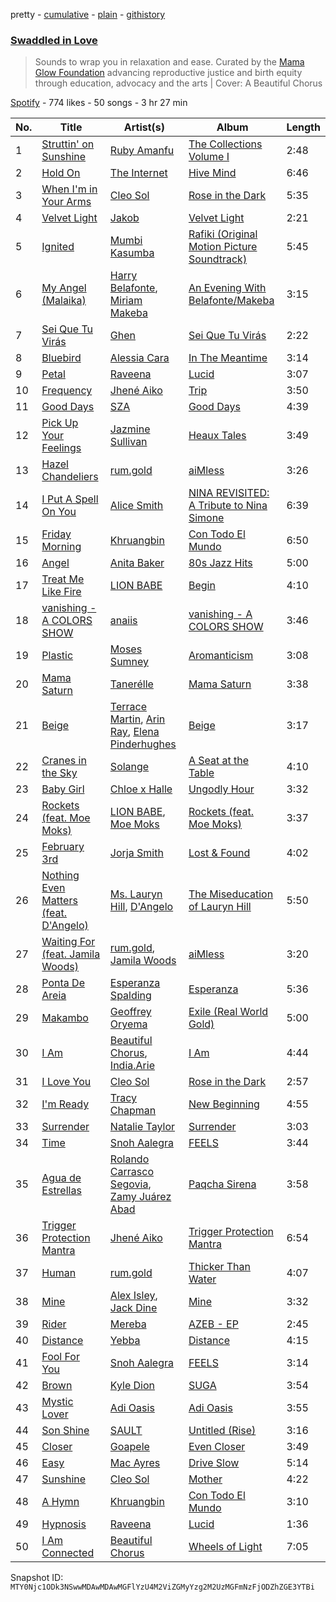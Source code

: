 pretty - [cumulative](/playlists/cumulative/37i9dQZF1DX2dBRZjmvIQV.md) - [plain](/playlists/plain/37i9dQZF1DX2dBRZjmvIQV) - [githistory](https://github.githistory.xyz/mackorone/spotify-playlist-archive/blob/main/playlists/plain/37i9dQZF1DX2dBRZjmvIQV)

### [Swaddled in Love](https://open.spotify.com/playlist/37i9dQZF1DX2dBRZjmvIQV)

> Sounds to wrap you in relaxation and ease\. Curated by the <a href="https://mamaglowfoundation.org/">Mama Glow Foundation</a> advancing reproductive justice and birth equity through education, advocacy and the arts \| Cover: A Beautiful Chorus

[Spotify](https://open.spotify.com/user/spotify) - 774 likes - 50 songs - 3 hr 27 min

| No. | Title | Artist(s) | Album | Length |
|---|---|---|---|---|
| 1 | [Struttin' on Sunshine](https://open.spotify.com/track/162b695khjTl8hAIiyM8Cd) | [Ruby Amanfu](https://open.spotify.com/artist/1lpu6LF7kS0bfnu43pi2u0) | [The Collections Volume I](https://open.spotify.com/album/5qS0jdXWbEFlvOzaHkSxrI) | 2:48 |
| 2 | [Hold On](https://open.spotify.com/track/5tqZJUHEuqdN12RZVq2l9p) | [The Internet](https://open.spotify.com/artist/7GN9PivdemQRKjDt4z5Zv8) | [Hive Mind](https://open.spotify.com/album/27ThgFMUAx3MXLQ297DzWF) | 6:46 |
| 3 | [When I'm in Your Arms](https://open.spotify.com/track/47s5hKfwGXliAAB8wKMiNo) | [Cleo Sol](https://open.spotify.com/artist/3ETLPQkcEd7z4k3IbZmXMq) | [Rose in the Dark](https://open.spotify.com/album/4o5dzQHDzmBBc4Z3jSWVR9) | 5:35 |
| 4 | [Velvet Light](https://open.spotify.com/track/41o2ydrj7Xm9Yt5odIBqq4) | [Jakob](https://open.spotify.com/artist/4ub2v80S4RIceZRGnlhjTr) | [Velvet Light](https://open.spotify.com/album/2FcWsB0E2mFpSQylxYgZXb) | 2:21 |
| 5 | [Ignited](https://open.spotify.com/track/560xVsPybvOmJ0iok2MJGE) | [Mumbi Kasumba](https://open.spotify.com/artist/5YhxCi5kNkz1E4wqFfJVa1) | [Rafiki \(Original Motion Picture Soundtrack\)](https://open.spotify.com/album/47HCCsYMmSjswC4jLM644r) | 5:45 |
| 6 | [My Angel \(Malaika\)](https://open.spotify.com/track/0eP52OQtijQQzZBXDc923Z) | [Harry Belafonte](https://open.spotify.com/artist/6Tw1ktF4xMmzaLLbe98I2z), [Miriam Makeba](https://open.spotify.com/artist/18RkLKfeoUgZflWv9os25W) | [An Evening With Belafonte/Makeba](https://open.spotify.com/album/27SMV8TOEzD5NvCI6dK7Xc) | 3:15 |
| 7 | [Sei Que Tu Virás](https://open.spotify.com/track/1d4TJUxod53gRJIEgbRAt8) | [Ghen](https://open.spotify.com/artist/6tWUe3GF0fM5TOtprALeCm) | [Sei Que Tu Virás](https://open.spotify.com/album/2lOhWG8YytIm8fQRNUlp35) | 2:22 |
| 8 | [Bluebird](https://open.spotify.com/track/1w1UFvNdHZZLhozS2Ysdub) | [Alessia Cara](https://open.spotify.com/artist/2wUjUUtkb5lvLKcGKsKqsR) | [In The Meantime](https://open.spotify.com/album/5reEg9or7xqpXy6XLVIoTE) | 3:14 |
| 9 | [Petal](https://open.spotify.com/track/12Aq4Ryc1rZQ0hWnT8wZNe) | [Raveena](https://open.spotify.com/artist/2kQnsbKnIiMahOetwlfcaS) | [Lucid](https://open.spotify.com/album/5zM1YPLVNvxe6S8I3MIAbg) | 3:07 |
| 10 | [Frequency](https://open.spotify.com/track/5mymZaPY1A5x7or2TB7TJ3) | [Jhené Aiko](https://open.spotify.com/artist/5ZS223C6JyBfXasXxrRqOk) | [Trip](https://open.spotify.com/album/7CAAClnSiXdMibPT1oyl4k) | 3:50 |
| 11 | [Good Days](https://open.spotify.com/track/3YJJjQPAbDT7mGpX3WtQ9A) | [SZA](https://open.spotify.com/artist/7tYKF4w9nC0nq9CsPZTHyP) | [Good Days](https://open.spotify.com/album/781cKhbTPwLnPmo9BALQl7) | 4:39 |
| 12 | [Pick Up Your Feelings](https://open.spotify.com/track/4k2cAUUPp3VZdK4gwG9pxy) | [Jazmine Sullivan](https://open.spotify.com/artist/7gSjFKpVmDgC2MMsnN8CYq) | [Heaux Tales](https://open.spotify.com/album/5g9YhHW8tE7Tcslgxsk5u9) | 3:49 |
| 13 | [Hazel Chandeliers](https://open.spotify.com/track/0tzvbbYFoxZS3ggIaEa1Ob) | [rum.gold](https://open.spotify.com/artist/4mErKO4g29SXtBwj4S80aB) | [aiMless](https://open.spotify.com/album/4l165PoCFHBzfg88mpC68n) | 3:26 |
| 14 | [I Put A Spell On You](https://open.spotify.com/track/3GkkWBaxrZB3pGAULEYXaM) | [Alice Smith](https://open.spotify.com/artist/4srikj7R58tanh2S0FpoVw) | [NINA REVISITED: A Tribute to Nina Simone](https://open.spotify.com/album/71ShNGI2uUKZnCBOITSjRL) | 6:39 |
| 15 | [Friday Morning](https://open.spotify.com/track/2M45IIrFLjMgsNSSxee31h) | [Khruangbin](https://open.spotify.com/artist/2mVVjNmdjXZZDvhgQWiakk) | [Con Todo El Mundo](https://open.spotify.com/album/7hTmy5ipq0ieK4DZZqaxml) | 6:50 |
| 16 | [Angel](https://open.spotify.com/track/0UwwFTc4nTDEkxSKJBP4xY) | [Anita Baker](https://open.spotify.com/artist/46CH1Gp8l8QVly8bpG9JFG) | [80s Jazz Hits](https://open.spotify.com/album/6n7M7UplXtgLvMz149cPWS) | 5:00 |
| 17 | [Treat Me Like Fire](https://open.spotify.com/track/3XRosKfSgFSDIb6YVpApIl) | [LION BABE](https://open.spotify.com/artist/4VA3EAvncrTucjTmrvd4GE) | [Begin](https://open.spotify.com/album/6R4ePhJDTDNwX6xVmmYuwn) | 4:10 |
| 18 | [vanishing \- A COLORS SHOW](https://open.spotify.com/track/3noFeCe86lQkdejwHxPBzB) | [anaiis](https://open.spotify.com/artist/0OtS8ueEJDd0RZnHdHOJDl) | [vanishing \- A COLORS SHOW](https://open.spotify.com/album/2CSOwAzDgG7PsZTwuQc3QG) | 3:46 |
| 19 | [Plastic](https://open.spotify.com/track/6ilPGjQvpV8PdA2lCeCfn1) | [Moses Sumney](https://open.spotify.com/artist/5W10uJRsbt9bROJDKoI1Wn) | [Aromanticism](https://open.spotify.com/album/3GEa8PdRoag1vtVUQCAla1) | 3:08 |
| 20 | [Mama Saturn](https://open.spotify.com/track/4hFMRhstDgryaAzsoA3Mih) | [Tanerélle](https://open.spotify.com/artist/1r1n66Rkx4fzNCIUQhS6OH) | [Mama Saturn](https://open.spotify.com/album/4HwksAJuGyWxhgrD1OCCdC) | 3:38 |
| 21 | [Beige](https://open.spotify.com/track/3dvRD7tnKF9Kxocks07jue) | [Terrace Martin](https://open.spotify.com/artist/7MNEVabc4cs19CbzAFZmXz), [Arin Ray](https://open.spotify.com/artist/6TvjXbopXg71XRM9OZWqUc), [Elena Pinderhughes](https://open.spotify.com/artist/1djeOKOhlMmpiF6gyGVUcu) | [Beige](https://open.spotify.com/album/67VkDUL4cKcQeMrV2CDPHf) | 3:17 |
| 22 | [Cranes in the Sky](https://open.spotify.com/track/48EjSdYh8wz2gBxxqzrsLe) | [Solange](https://open.spotify.com/artist/2auiVi8sUZo17dLy1HwrTU) | [A Seat at the Table](https://open.spotify.com/album/3Yko2SxDk4hc6fncIBQlcM) | 4:10 |
| 23 | [Baby Girl](https://open.spotify.com/track/1AYn4YyxEF0SR3fGr6x7KN) | [Chloe x Halle](https://open.spotify.com/artist/0AsThoR4KZSVktALiNcQwW) | [Ungodly Hour](https://open.spotify.com/album/2HIaUwS0PTUeqFFYHBBGAN) | 3:32 |
| 24 | [Rockets \(feat\. Moe Moks\)](https://open.spotify.com/track/5LWKsMeXaYBoKzCHk8syQy) | [LION BABE](https://open.spotify.com/artist/4VA3EAvncrTucjTmrvd4GE), [Moe Moks](https://open.spotify.com/artist/6wwgDxXnmagUtCLbNRFJpF) | [Rockets \(feat\. Moe Moks\)](https://open.spotify.com/album/7ixoMIHFujDeqLmaGLEKqL) | 3:37 |
| 25 | [February 3rd](https://open.spotify.com/track/3c5gLGgwRrE7sQYSNHCXEj) | [Jorja Smith](https://open.spotify.com/artist/1CoZyIx7UvdxT5c8UkMzHd) | [Lost & Found](https://open.spotify.com/album/3AlSuZnX4ZCab8eoWnnfbm) | 4:02 |
| 26 | [Nothing Even Matters \(feat\. D'Angelo\)](https://open.spotify.com/track/1Q0lOGB52skgfzdcq233vs) | [Ms\. Lauryn Hill](https://open.spotify.com/artist/2Mu5NfyYm8n5iTomuKAEHl), [D'Angelo](https://open.spotify.com/artist/336vr2M3Va0FjyvB55lJEd) | [The Miseducation of Lauryn Hill](https://open.spotify.com/album/1BZoqf8Zje5nGdwZhOjAtD) | 5:50 |
| 27 | [Waiting For \(feat\. Jamila Woods\)](https://open.spotify.com/track/02nZeTbm2dRHisH6qsUM5E) | [rum.gold](https://open.spotify.com/artist/4mErKO4g29SXtBwj4S80aB), [Jamila Woods](https://open.spotify.com/artist/4UodukR17NIQfNu5uaqm9B) | [aiMless](https://open.spotify.com/album/4l165PoCFHBzfg88mpC68n) | 3:20 |
| 28 | [Ponta De Areia](https://open.spotify.com/track/2m4AKjV0OBfSft7YYh8y5x) | [Esperanza Spalding](https://open.spotify.com/artist/5bepW5vcdRzheNc0F8lHJ5) | [Esperanza](https://open.spotify.com/album/7188JsHTl3rladofF7CVvW) | 5:36 |
| 29 | [Makambo](https://open.spotify.com/track/2F9aMslwYQurvgv7DGS7S5) | [Geoffrey Oryema](https://open.spotify.com/artist/4JzBPiRKBOG8U0jef4M60l) | [Exile \(Real World Gold\)](https://open.spotify.com/album/3wDdQn9tgxEIjjo1pnc7X7) | 5:00 |
| 30 | [I Am](https://open.spotify.com/track/37euFIiR4TcxbOJLLhalv5) | [Beautiful Chorus](https://open.spotify.com/artist/1bL7zNdRZRQtgMnMpsCh0K), [India.Arie](https://open.spotify.com/artist/7Gf3LSwa5hh8Cjo60WhVjC) | [I Am](https://open.spotify.com/album/2rCSLLJakGUk0KaBaM43th) | 4:44 |
| 31 | [I Love You](https://open.spotify.com/track/6FxpiSC1KZ9Dil1WWkD7h3) | [Cleo Sol](https://open.spotify.com/artist/3ETLPQkcEd7z4k3IbZmXMq) | [Rose in the Dark](https://open.spotify.com/album/4o5dzQHDzmBBc4Z3jSWVR9) | 2:57 |
| 32 | [I'm Ready](https://open.spotify.com/track/6cSJrWYXLkNm9GelBzaoQ6) | [Tracy Chapman](https://open.spotify.com/artist/7oPgCQqMMXEXrNau5vxYZP) | [New Beginning](https://open.spotify.com/album/3XsOzkIBoHsxZ7jP3QF2oB) | 4:55 |
| 33 | [Surrender](https://open.spotify.com/track/0ecC8p17cDNlxHXkuYqeR6) | [Natalie Taylor](https://open.spotify.com/artist/2WxjxdeF7GGdcCK276qViY) | [Surrender](https://open.spotify.com/album/5vplYu9dji5uOQdLutFfnf) | 3:03 |
| 34 | [Time](https://open.spotify.com/track/6S19yjLFU8FK0D5hJgnaUy) | [Snoh Aalegra](https://open.spotify.com/artist/1A9o3Ljt67pFZ89YtPPL5X) | [FEELS](https://open.spotify.com/album/6ptDNtROqkFn0kNvtMIIHz) | 3:44 |
| 35 | [Agua de Estrellas](https://open.spotify.com/track/5cUZjfXFdHwpldGnUzCLNx) | [Rolando Carrasco Segovia](https://open.spotify.com/artist/5hEnS4gYx1p6PdxrnpD2eI), [Zamy Juárez Abad](https://open.spotify.com/artist/5F29j7H8qR1qB2oorUOEbV) | [Paqcha Sirena](https://open.spotify.com/album/3dHRknP0bhG8Dlwtyz1ybC) | 3:58 |
| 36 | [Trigger Protection Mantra](https://open.spotify.com/track/10OJeHia1lrq7OCY2lSJiP) | [Jhené Aiko](https://open.spotify.com/artist/5ZS223C6JyBfXasXxrRqOk) | [Trigger Protection Mantra](https://open.spotify.com/album/2NGGOdyDlyb4bu3vqQqF83) | 6:54 |
| 37 | [Human](https://open.spotify.com/track/3U6yomdo8N6SwTQeCpOLUN) | [rum.gold](https://open.spotify.com/artist/4mErKO4g29SXtBwj4S80aB) | [Thicker Than Water](https://open.spotify.com/album/6DQn1eHIKyRGNiDbAYnUo5) | 4:07 |
| 38 | [Mine](https://open.spotify.com/track/1IxfE1rd0ngSFP8MSqYiv0) | [Alex Isley](https://open.spotify.com/artist/7E2ioKxoxI2J94tUkIx6As), [Jack Dine](https://open.spotify.com/artist/2NWuUOptHRTogSZghYspAE) | [Mine](https://open.spotify.com/album/0RJkdbyHeLAxKXCzIrpyOj) | 3:32 |
| 39 | [Rider](https://open.spotify.com/track/7BUnSvQPU5m830Et7fLAZt) | [Mereba](https://open.spotify.com/artist/294lNTPZfdqyzt8qnxmFiL) | [AZEB \- EP](https://open.spotify.com/album/0HvQdKEGTs0l1fV5feEYDi) | 2:45 |
| 40 | [Distance](https://open.spotify.com/track/08W9Md8HXeJrx3omSQE2NF) | [Yebba](https://open.spotify.com/artist/1ooV8YZC1KbpEcrmI8WH0F) | [Distance](https://open.spotify.com/album/5CMAmUz6cXCAyOutxsyYXC) | 4:15 |
| 41 | [Fool For You](https://open.spotify.com/track/0GGSPe4DC0qkKyFb9Erao5) | [Snoh Aalegra](https://open.spotify.com/artist/1A9o3Ljt67pFZ89YtPPL5X) | [FEELS](https://open.spotify.com/album/6ptDNtROqkFn0kNvtMIIHz) | 3:14 |
| 42 | [Brown](https://open.spotify.com/track/0EDzxUaUO4j9knZsytC3V8) | [Kyle Dion](https://open.spotify.com/artist/5qfkUSH3ip5dD2eEPhjkT3) | [SUGA](https://open.spotify.com/album/5E5QGOClKXPXlVwOW9cWUz) | 3:54 |
| 43 | [Mystic Lover](https://open.spotify.com/track/1HxXVcsrUrclgHA5TeEWZx) | [Adi Oasis](https://open.spotify.com/artist/5RRfTrwXUGYiBB0DMV4hyh) | [Adi Oasis](https://open.spotify.com/album/06VfMuXIFM7QLs5ZIW0KYZ) | 3:55 |
| 44 | [Son Shine](https://open.spotify.com/track/2Ohu1ERZnAuaCzi7N5ngRK) | [SAULT](https://open.spotify.com/artist/1uRxRKC7d9zwYGSRflTKDR) | [Untitled \(Rise\)](https://open.spotify.com/album/0K8jX7CLwxJaML5iXdxveF) | 3:16 |
| 45 | [Closer](https://open.spotify.com/track/2UXEwIOtNGUUgGdXnds8V7) | [Goapele](https://open.spotify.com/artist/5cgtn5YWC3Fr06wTps1dBq) | [Even Closer](https://open.spotify.com/album/7KgzSaFHNmywgJTxBcY3zw) | 3:49 |
| 46 | [Easy](https://open.spotify.com/track/58dSdjfEYNSxte1aNVxuNf) | [Mac Ayres](https://open.spotify.com/artist/0fTav4sBLmYOAzKuJw0grL) | [Drive Slow](https://open.spotify.com/album/0qQKOuHPlCPKaNgeOh3ytH) | 5:14 |
| 47 | [Sunshine](https://open.spotify.com/track/1el1feH98jWUrPpYmu5jN8) | [Cleo Sol](https://open.spotify.com/artist/3ETLPQkcEd7z4k3IbZmXMq) | [Mother](https://open.spotify.com/album/3cDl7l5FGQi93NgtqFR1gR) | 4:22 |
| 48 | [A Hymn](https://open.spotify.com/track/2mXmEn4LAnD9S46blDgNH1) | [Khruangbin](https://open.spotify.com/artist/2mVVjNmdjXZZDvhgQWiakk) | [Con Todo El Mundo](https://open.spotify.com/album/7hTmy5ipq0ieK4DZZqaxml) | 3:10 |
| 49 | [Hypnosis](https://open.spotify.com/track/70LJDJUseObPU5czxfHYkB) | [Raveena](https://open.spotify.com/artist/2kQnsbKnIiMahOetwlfcaS) | [Lucid](https://open.spotify.com/album/5zM1YPLVNvxe6S8I3MIAbg) | 1:36 |
| 50 | [I Am Connected](https://open.spotify.com/track/62yfikv1AIqaXDPxgLYHkH) | [Beautiful Chorus](https://open.spotify.com/artist/1bL7zNdRZRQtgMnMpsCh0K) | [Wheels of Light](https://open.spotify.com/album/3vDG9Ux4CHDjMoMz3Eiw63) | 7:05 |

Snapshot ID: `MTY0Njc1ODk3NSwwMDAwMDAwMGFlYzU4M2ViZGMyYzg2M2UzMGFmNzFjODZhZGE3YTBi`
